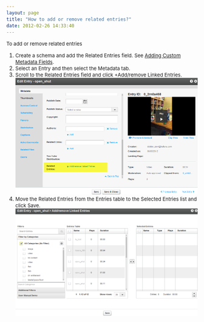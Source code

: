 ```yaml
---
layout: page
title: "How to add or remove related entries?"
date: 2012-02-26 14:33:40
---
```


<p class="mce-procedure">
  <span style="font-size: small;">To add or remove related entries</span>
</p>

1.  <span style="font-size: small;">Create a schema and add the Related Entries field. See <a href="https://knowledge.kaltura.com/node/347" target="_blank">Adding Custom Metadata Fields</a>.</span>
2.  <span style="font-size: small;">Select an Entry and then select the Metadata tab.</span>
3.  <span style="font-size: small;">Scroll to the Related Entries field and click +Add/remove Linked Entries. <img src="../../assets/689">
4.  <span style="font-size: small;">Move the Related Entries from the Entries table to the Selected Entries list and click Save.<img src="../../assets/690">